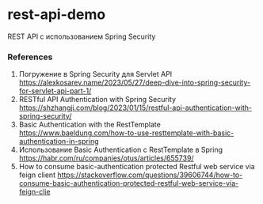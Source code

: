 # rest-api-demo
REST API с использованием Spring Security

### References
1. Погружение в Spring Security для Servlet API https://alexkosarev.name/2023/05/27/deep-dive-into-spring-security-for-servlet-api-part-1/
2. RESTful API Authentication with Spring Security https://shzhangji.com/blog/2023/01/15/restful-api-authentication-with-spring-security/
3. Basic Authentication with the RestTemplate https://www.baeldung.com/how-to-use-resttemplate-with-basic-authentication-in-spring
4. Использование Basic Authentication с RestTemplate в Spring https://habr.com/ru/companies/otus/articles/655739/
5. How to consume basic-authentication protected Restful web service via feign client https://stackoverflow.com/questions/39606744/how-to-consume-basic-authentication-protected-restful-web-service-via-feign-clie